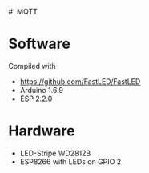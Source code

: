 #' MQTT
# Software
Compiled with
* https://github.com/FastLED/FastLED
* Arduino 1.6.9
* ESP 2.2.0

# Hardware
* LED-Stripe WD2812B 
* ESP8266 with LEDs on GPIO 2